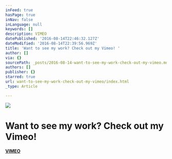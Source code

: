 ```yaml
---
inFeed: true
hasPage: true
inNav: false
inLanguage: null
keywords: []
description: VIMEO
datePublished: '2016-08-14T22:46:32.127Z'
dateModified: '2016-08-14T22:39:56.969Z'
title: 'Want to see my work? Check out my Vimeo! '
author: []
via: {}
sourcePath: _posts/2016-08-14-want-to-see-my-work-check-out-my-vimeo.md
authors: []
publisher: {}
starred: true
url: want-to-see-my-work-check-out-my-vimeo/index.html
_type: Article

---
```

![](https://the-grid-user-content.s3-us-west-2.amazonaws.com/2d36d84d-c462-494c-9d5f-9dfe7e945682.jpg)

# Want to see my work? Check out my Vimeo! 

[**VIMEO**][0]

[0]: https://vimeo.com/stevenoiz